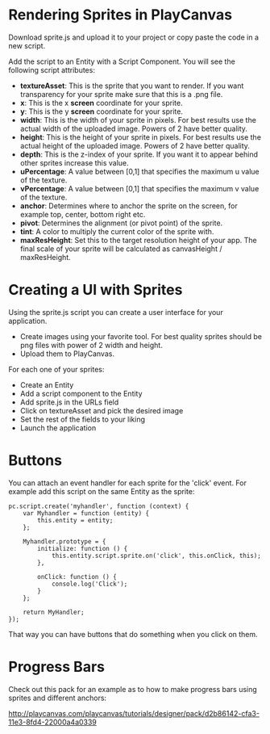 Rendering Sprites in PlayCanvas
================================

Download sprite.js and upload it to your project or copy paste the code in a new script.

Add the script to an Entity with a Script Component. You will see the following script attributes:

- **textureAsset**: This is the sprite that you want to render. If you want transparency for your sprite make sure that this is a .png file.
- **x**: This is the x **screen** coordinate for your sprite.
- **y**: This is the y **screen** coordinate for your sprite.
- **width**: This is the width of your sprite in pixels. For best results use the actual width of the uploaded image. Powers of 2 have better quality.
- **height**: This is the height of your sprite in pixels. For best results use the actual height of the uploaded image. Powers of 2 have better quality.
- **depth**: This is the z-index of your sprite. If you want it to appear behind other sprites increase this value.
- **uPercentage**: A value between [0,1] that specifies the maximum u value of the texture.
- **vPercentage**: A value between [0,1] that specifies the maximum v value of the texture.
- **anchor**: Determines where to anchor the sprite on the screen, for example top, center, bottom right etc.
- **pivot**: Determines the alignment (or pivot point) of the sprite.
- **tint**: A color to multiply the current color of the sprite with.
- **maxResHeight**: Set this to the target resolution height of your app. The final scale of your sprite will be calculated as canvasHeight / maxResHeight.

Creating a UI with Sprites
===========================

Using the sprite.js script you can create a user interface for your application.

- Create images using your favorite tool. For best quality sprites should be png files with power of 2 width and height.
- Upload them to PlayCanvas.

For each one of your sprites:
- Create an Entity
- Add a script component to the Entity
- Add sprite.js in the URLs field
- Click on textureAsset and pick the desired image
- Set the rest of the fields to your liking
- Launch the application

Buttons
=======

You can attach an event handler for each sprite for the 'click' event. For example add this script on the same Entity as the sprite:

```
pc.script.create('myhandler', function (context) {
    var Myhandler = function (entity) {
        this.entity = entity;
    };

    Myhandler.prototype = {
        initialize: function () {
            this.entity.script.sprite.on('click', this.onClick, this);
        },

        onClick: function () {
            console.log('Click');
        }
    };

    return MyHandler;
});
```

That way you can have buttons that do something when you click on them.

Progress Bars
=============

Check out this pack for an example as to how to make progress bars using sprites and different anchors:

http://playcanvas.com/playcanvas/tutorials/designer/pack/d2b86142-cfa3-11e3-8fd4-22000a4a0339

